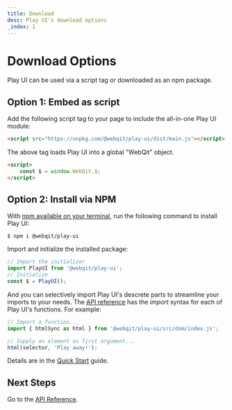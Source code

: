 ```yaml
---
title: Download
desc: Play UI's download options
_index: 1
---
```

# Download Options

Play UI can be used via a script tag or downloaded as an npm package.

## Option 1: Embed as script

Add the following script tag to your page to include the all-in-one Play UI module:

```html
<script src="https://unpkg.com/@webqit/play-ui/dist/main.js"></script>
```

The above tag loads Play UI into a global "WebQit" object.

```html
<script>
    const $ = window.WebQit.$;
</script>
```

## Option 2: Install via NPM

With [npm available on your terminal](https://docs.npmjs.com/downloading-and-installing-node-js-and-npm), run the following command to install Play UI:

```text
$ npm i @webqit/play-ui
```

Import and initialize the installed package:

```js
// Import the initializer
import PlayUI from '@webqit/play-ui';
// Initialize
const $ = PlayUI();
```

And you can selectively import Play UI's descrete parts to streamline your imports to your needs. The [API reference](../api) has the *import* syntax for each of Play UI's functions. For example:

```js
// Import a function...
import { htmlSync as html } from '@webqit/play-ui/src/dom/index.js';

// Supply an element as first argument...
html(selector, 'Play away!');
```

Details are in the [Quick Start](../quickstart#use-as-descrete-utilities) guide.

## Next Steps

Go to the [API Reference](../api).
